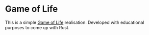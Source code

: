 # Game of Life

This is a simple [Game of Life](https://en.wikipedia.org/wiki/Conway%27s_Game_of_Life) realisation. Developed with educational purposes to come up with Rust. 